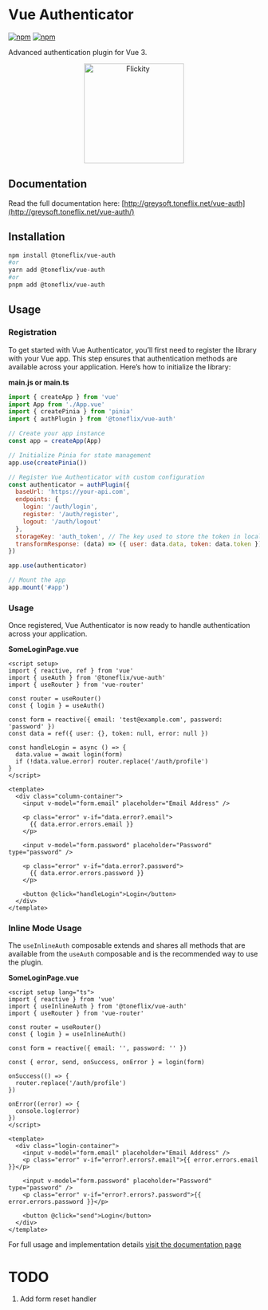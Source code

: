 # Vue Authenticator

[![npm](https://img.shields.io/npm/v/@toneflix/vue-auth.svg?style=flat-square)](https://www.npmjs.com/package/@toneflix/vue-auth)
[![npm](https://img.shields.io/npm/dt/@toneflix/vue-auth.svg?style=flat-square)](https://www.npmjs.com/package/@toneflix/vue-auth)

Advanced authentication plugin for Vue 3.

<p align="center">
    <img width="200" src="http://greysoft.toneflix.net/vue-auth/images/banner.png" alt="Flickity">
    <!--<img width="200" src="https://vuejs.org/images/logo.png" alt="Vue.js">-->
</p>

## Documentation

Read the full documentation here: [http://greysoft.toneflix.net/vue-auth](http://greysoft.toneflix.net/vue-auth/)

## Installation

```bash
npm install @toneflix/vue-auth
#or
yarn add @toneflix/vue-auth
#or
pnpm add @toneflix/vue-auth
```

## Usage

### Registration

To get started with Vue Authenticator, you’ll first need to register the library with your Vue app. This step ensures that authentication methods are available across your application. Here’s how to initialize the library:

**main.js or main.ts**

```js
import { createApp } from 'vue'
import App from './App.vue'
import { createPinia } from 'pinia'
import { authPlugin } from '@toneflix/vue-auth'

// Create your app instance
const app = createApp(App)

// Initialize Pinia for state management
app.use(createPinia())

// Register Vue Authenticator with custom configuration
const authenticator = authPlugin({
  baseUrl: 'https://your-api.com',
  endpoints: {
    login: '/auth/login',
    register: '/auth/register',
    logout: '/auth/logout'
  },
  storageKey: 'auth_token', // The key used to store the token in localStorage
  transformResponse: (data) => ({ user: data.data, token: data.token }) // Customize the response handling
})

app.use(authenticator)

// Mount the app
app.mount('#app')
```

### Usage

Once registered, Vue Authenticator is now ready to handle authentication across your application.

**SomeLoginPage.vue**

```vue
<script setup>
import { reactive, ref } from 'vue'
import { useAuth } from '@toneflix/vue-auth'
import { useRouter } from 'vue-router'

const router = useRouter()
const { login } = useAuth()

const form = reactive({ email: 'test@example.com', password: 'password' })
const data = ref({ user: {}, token: null, error: null })

const handleLogin = async () => {
  data.value = await login(form)
  if (!data.value.error) router.replace('/auth/profile')
}
</script>

<template>
  <div class="column-container">
    <input v-model="form.email" placeholder="Email Address" />

    <p class="error" v-if="data.error?.email">
      {{ data.error.errors.email }}
    </p>

    <input v-model="form.password" placeholder="Password" type="password" />

    <p class="error" v-if="data.error?.password">
      {{ data.error.errors.password }}
    </p>

    <button @click="handleLogin">Login</button>
  </div>
</template>
```

### Inline Mode Usage

The `useInlineAuth` composable extends and shares all methods that are available from the `useAuth` composable and is the recommended way to use the plugin.

**SomeLoginPage.vue**

```vue
<script setup lang="ts">
import { reactive } from 'vue'
import { useInlineAuth } from '@toneflix/vue-auth'
import { useRouter } from 'vue-router'

const router = useRouter()
const { login } = useInlineAuth()

const form = reactive({ email: '', password: '' })

const { error, send, onSuccess, onError } = login(form)

onSuccess(() => {
  router.replace('/auth/profile')
})

onError((error) => {
  console.log(error)
})
</script>

<template>
  <div class="login-container">
    <input v-model="form.email" placeholder="Email Address" />
    <p class="error" v-if="error?.errors?.email">{{ error.errors.email }}</p>

    <input v-model="form.password" placeholder="Password" type="password" />
    <p class="error" v-if="error?.errors?.password">{{ error.errors.password }}</p>

    <button @click="send">Login</button>
  </div>
</template>
```

For full usage and implementation details [visit the documentation page](https://toneflix.github.io/vue-component-pack/vue-auth/)

# TODO

1. Add form reset handler
